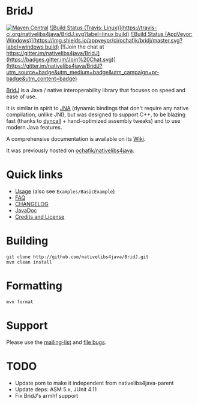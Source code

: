 # BridJ

[![Maven Central](https://img.shields.io/maven-central/v/com.nativelibs4java/bridj.svg)](http://search.maven.org/#search%7Cgav%7C1%7Cg%3A%22com.nativelibs4java%22%20AND%20a%3A%22bridj%22) [![Build Status (Travis: Linux)](https://travis-ci.org/nativelibs4java/BridJ.svg?label=linux build)](https://travis-ci.org/nativelibs4java/BridJ) [![Build Status (AppVeyor: Windows)](https://img.shields.io/appveyor/ci/ochafik/bridj/master.svg?label=windows build)](https://ci.appveyor.com/project/ochafik/bridj/) [![Join the chat at https://gitter.im/nativelibs4java/BridJ](https://badges.gitter.im/Join%20Chat.svg)](https://gitter.im/nativelibs4java/BridJ?utm_source=badge&utm_medium=badge&utm_campaign=pr-badge&utm_content=badge) 

[BridJ](http://bridj.googlecode.com) is a Java / native interoperability library that focuses on speed and ease of use.

It is similar in spirit to [JNA](https://github.com/twall/jna) (dynamic bindings that don't require any native compilation, unlike JNI), but was designed to support C++, to be blazing fast (thanks to [dyncall](http://dyncall.org) + hand-optimized assembly tweaks) and to use modern Java features.

A comprehensive documentation is available on its [Wiki](https://code.google.com/p/bridj/wiki/FAQ?tm=6).

It was previously hosted on [ochafik/nativelibs4java](http://github.com/ochafik/nativelibs4java).

# Quick links

* [Usage](https://code.google.com/p/bridj/wiki/Download) (also see `Examples/BasicExample`)
* [FAQ](https://code.google.com/p/bridj/wiki/FAQ?tm=6)
* [CHANGELOG](./CHANGELOG.md)
* [JavaDoc](http://nativelibs4java.sourceforge.net/bridj/api/development/)
* [Credits and License](http://code.google.com/p/bridj/wiki/CreditsAndLicense)

# Building
  ```
  git clone http://github.com/nativelibs4java/BridJ.git
  mvn clean install
  ```

# Formatting

```
mvn format
```

# Support

Please use the [mailing-list](https://groups.google.com/forum/#!forum/nativelibs4java) and [file bugs](https://github.com/ochafik/nativelibs4java/issues/new).

# TODO

* Update pom to make it independent from nativelibs4java-parent
* Update deps: ASM 5.x, JUnit 4.11
* Fix BridJ's armhf support
